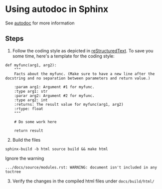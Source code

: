 # Using autodoc in Sphinx
See [autodoc](https://www.sphinx-doc.org/en/master/usage/extensions/autodoc.html#module-sphinx.ext.autodoc) for more information

## Steps
1. Follow the coding style as depicted in [reStructuredText](https://www.sphinx-doc.org/en/master/usage/extensions/napoleon.html). To save you some time, here's a template for the coding style:

```
def myfunc(arg1, arg2):
    """
    Facts about the myfunc. (Make sure to have a new line after the docstring and no separation between parameters and return value.)

    :param arg1: Argument #1 for myfunc.
    :type arg1: str
    :parar arg2: Argument #2 for myfunc.
    :type arg2: int
    :returns: The result value for myfunc(arg1, arg2)
    :rtype: float
    """

    # Do some work here

    return result
```

2. Build the files
```
sphinx-build -b html source build && make html
```

Ignore the warning
```
.../docs/source/modules.rst: WARNING: document isn't included in any toctree
```

3. Verify the changes in the compiled html files under `docs/build/html/`
